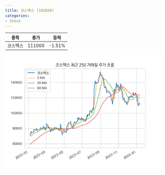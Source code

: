 ```yaml
---
title: 코스맥스 (192820)
categories:
- Stock
---
```


|종목|종가|등락|
|----|----|----|
|코스맥스|111000|-1.51%|

<!-- more -->

![192820](/assets/images/stock/192820.png)